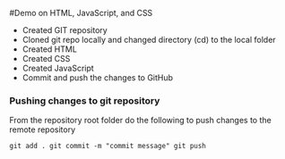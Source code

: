 #Demo on HTML, JavaScript, and CSS
- Created GIT repository
- Cloned git repo locally and changed directory (cd) to the local folder
- Created HTML
- Created CSS
- Created JavaScript
- Commit and push the changes to GitHub

### Pushing changes to git repository

From the repository root folder do the following to push changes to the remote repository

`` git add .
git commit -m "commit message"
git push
``